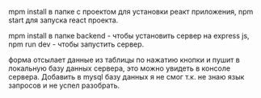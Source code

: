 
mpm install в папке с проектом для установки реакт приложения, 
npm start для запуска react проекта.

mpm install в папке backend - чтобы установить сервер на express js, 
npm run dev - чтобы запустить сервер.

форма отсылает данные из таблицы по нажатию кнопки и пушит в локальную базу данных сервера, это можно увидеть в консоле сервера. Добавить в mysql базу данных я не смог т.к. не знаю язык запросов и не успел разобрать.